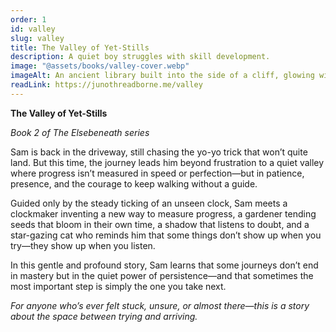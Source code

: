 ```yaml
---
order: 1
id: valley
slug: valley
title: The Valley of Yet-Stills
description: A quiet boy struggles with skill development.
image: "@assets/books/valley-cover.webp"
imageAlt: An ancient library built into the side of a cliff, glowing with soft lantern light.
readLink: https://junothreadborne.me/valley
---
```


**The Valley of Yet-Stills**

_Book 2 of The Elsebeneath series_

Sam is back in the driveway, still chasing the yo-yo trick that won’t quite land. But this time, the journey leads him beyond frustration to a quiet valley where progress isn’t measured in speed or perfection—but in patience, presence, and the courage to keep walking without a guide.

Guided only by the steady ticking of an unseen clock, Sam meets a clockmaker inventing a new way to measure progress, a gardener tending seeds that bloom in their own time, a shadow that listens to doubt, and a star-gazing cat who reminds him that some things don’t show up when you try—they show up when you listen.

In this gentle and profound story, Sam learns that some journeys don’t end in mastery but in the quiet power of persistence—and that sometimes the most important step is simply the one you take next.

_For anyone who’s ever felt stuck, unsure, or almost there—this is a story about the space between trying and arriving._
